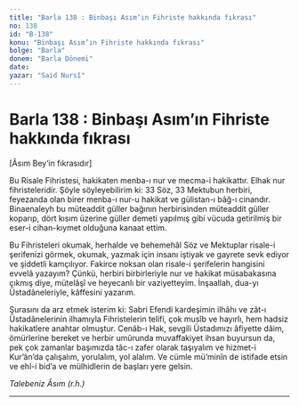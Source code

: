 ```yaml
---
title: "Barla 138 : Binbaşı Asım’ın Fihriste hakkında fıkrası"
no: 138
id: "B-138"
konu: "Binbaşı Asım’ın Fihriste hakkında fıkrası"
bolge: "Barla"
donem: "Barla Dönemi"
date: 
yazar: "Said Nursî"
---
```


# Barla 138 : Binbaşı Asım’ın Fihriste hakkında fıkrası

<p class="takdim">[Âsım Bey’in fıkrasıdır]</p>

Bu Risale Fihristesi, hakikaten menba-ı nur ve mecma-i hakikattır. Elhak nur fihristeleridir. Şöyle söyleyebilirim ki: 33 Söz, 33 Mektubun herbiri, feyezanda olan birer menba-ı nur-u hakikat ve gülistan-ı bâğ-ı cinandır. Binaenaleyh bu müteaddit güller bağının herbirisinden müteaddit güller koparıp, dört kısım üzerine güller demeti yapılmış gibi vücuda getirilmiş bir eser-i cihan-kıymet olduğuna kanaat ettim.

Bu Fihristeleri okumak, herhalde ve behemehâl Söz ve Mektuplar risale-i şerifenizi görmek, okumak, yazmak için insanı iştiyak ve gayrete sevk ediyor ve şiddetli kamçılıyor. Fakirce noksan olan risale-i şerifelerin hangisini evvelâ yazayım? Çünkü, herbiri birbirleriyle nur ve hakikat müsabakasına çıkmış diye, mütelâşî ve heyecanlı bir vaziyetteyim. İnşaallah, dua-yı Üstadâneleriyle, kâffesini yazarım.

Şurasını da arz etmek isterim ki: Sabri Efendi kardeşimin ilhâhı ve zât-ı Üstadânelerinin ilhamıyla Fihristelerin telifi, çok musîb ve hayırlı, hem hadsiz hakikatlere anahtar olmuştur. Cenâb-ı Hak, sevgili Üstadımızı âfiyette dâim, ömürlerine bereket ve herbir umûrunda muvaffakiyet ihsan buyursun da, pek çok zamanlar başımızda tâc-ı zafer olarak taşıyalım ve hizmet-i Kur’ân’da çalışalım, yorulalım, yol alalım. Ve cümle mü’minîn de istifade etsin ve ehl-i bid’a ve mülhidlerin de başları yere gelsin.

*Talebeniz*
*Âsım (r.h.)*

***
